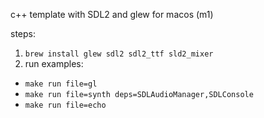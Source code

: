 c++ template with SDL2 and glew for macos (m1)

steps:
1. `brew install glew sdl2 sdl2_ttf sld2_mixer`
1. run examples:
- `make run file=gl`
- `make run file=synth deps=SDLAudioManager,SDLConsole`
- `make run file=echo`